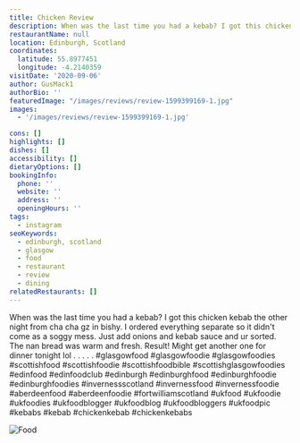 ```yaml
---
title: Chicken Review
description: When was the last time you had a kebab? I got this chicken kebab the other night from cha cha gz in bishy. I ordered everything separate so it didn't come as a soggy mess. Just add
restaurantName: null
location: Edinburgh, Scotland
coordinates:
  latitude: 55.8977451
  longitude: -4.2140359
visitDate: '2020-09-06'
author: GusMack1
authorBio: ''
featuredImage: "/images/reviews/review-1599399169-1.jpg"
images:
  - '/images/reviews/review-1599399169-1.jpg'

cons: []
highlights: []
dishes: []
accessibility: []
dietaryOptions: []
bookingInfo:
  phone: ''
  website: ''
  address: ''
  openingHours: ''
tags:
  - instagram
seoKeywords:
  - edinburgh, scotland
  - glasgow
  - food
  - restaurant
  - review
  - dining
relatedRestaurants: []
---
```


When was the last time you had a kebab? I got this chicken kebab the other night from cha cha gz in bishy. I ordered everything separate so it didn't come as a soggy mess. Just add onions and kebab sauce and ur sorted. The nan bread was warm and fresh. Result! Might get another one for dinner tonight lol
.
.
.
.
.
#glasgowfood #glasgowfoodie #glasgowfoodies #scottishfood #scottishfoodie #scottishfoodbible #scottishglasgowfoodies #edinfood #edinfoodclub #edinburgh #edinburghfood #edinburghfoodie #edinburghfoodies #invernessscotland #invernessfood #invernessfoodie #aberdeenfood #aberdeenfoodie #fortwilliamscotland #ukfood #ukfoodie #ukfoodies #ukfoodblogger #ukfoodblog #ukfoodbloggers #ukfoodpic #kebabs #kebab #chickenkebab #chickenkebabs

![Food](/images/reviews/review-1599399169-1.jpg)

